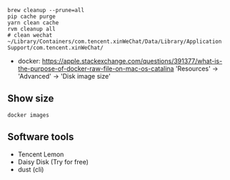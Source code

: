 ```
brew cleanup --prune=all
pip cache purge
yarn clean cache
rvm cleanup all
# clean wechat
~/Library/Containers/com.tencent.xinWeChat/Data/Library/Application Support/com.tencent.xinWeChat/
```

* docker: https://apple.stackexchange.com/questions/391377/what-is-the-purpose-of-docker-raw-file-on-mac-os-catalina 'Resources' -> 'Advanced' -> 'Disk image size'

## Show size

```
docker images
```

## Software tools

- Tencent Lemon
- Daisy Disk (Try for free)
- dust (cli)

